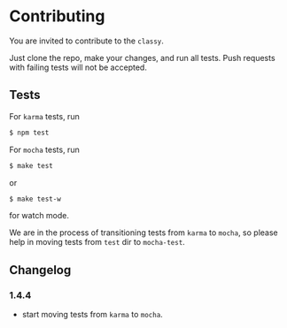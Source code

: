 # Contributing

You are invited to contribute to the `classy`.

Just clone the repo, make your changes, and run all tests. Push requests with failing tests will not be accepted.

## Tests

For `karma` tests, run

```sh
$ npm test
```

For `mocha` tests, run
```sh
$ make test
```
or
```sh
$ make test-w
```
for watch mode.

We are in the process of transitioning tests from `karma` to `mocha`, so please help in moving tests from `test` dir to `mocha-test`.

## Changelog

### 1.4.4

 - start moving tests from `karma` to `mocha`.